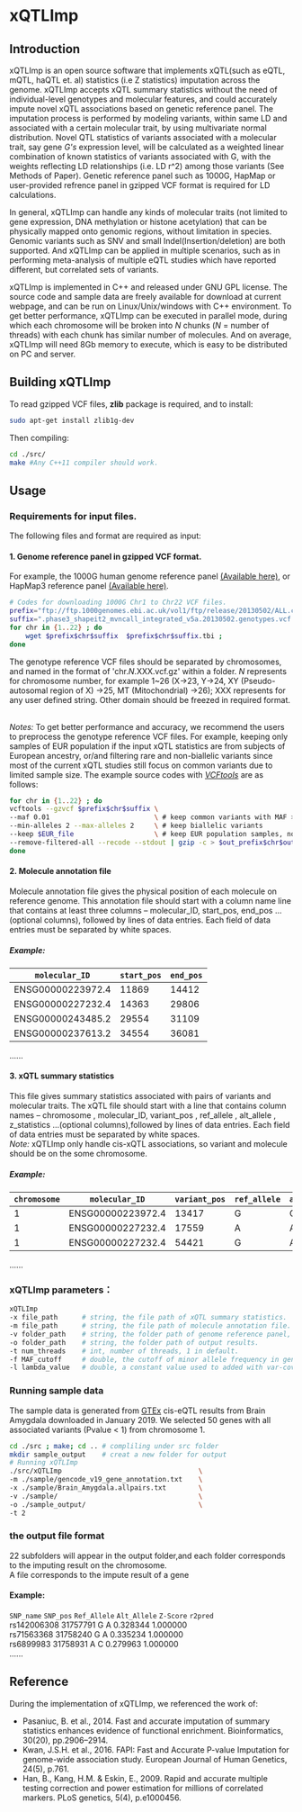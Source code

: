 # xQTLImp
## Introduction
xQTLImp is an open source software that implements xQTL(such as eQTL, mQTL, haQTL et. al) statistics (i.e Z statistics) imputation across the genome. xQTLImp accepts xQTL summary statistics without the need of individual-level genotypes and molecular features, and could accurately impute novel xQTL associations based on genetic reference panel. The imputation process is performed by modeling variants, within same LD and associated with a certain molecular trait, by using multivariate normal distribution. Novel QTL statistics of variants associated with a molecular trait, say gene *G's* expression level, will be calculated as a weighted linear combination of known statistics of variants associated with G, with the weights reflecting LD relationships (i.e. LD r^2) among those variants (See Methods of Paper). Genetic reference panel such as 1000G, HapMap or user-provided refrence panel in gzipped VCF format is required for LD calculations.

In general, xQTLImp can handle any kinds of molecular traits (not limited to gene expression, DNA methylation or histone acetylation) that can be physically mapped onto genomic regions, without limitation in species. Genomic variants such as SNV and small Indel(Insertion/deletion) are both supported. And xQTLImp can be applied in multiple scenarios, such as in performing meta-analysis of multiple eQTL studies which have reported different, but correlated sets of variants. 

xQTLImp is implemented in C++ and released under GNU GPL license. The source code and sample data are freely available for download at current webpage, and can be run on Linux/Unix/windows with C++ environment. To get better performance, xQTLImp can be executed in parallel mode, during which each chromosome will be broken into *N* chunks (*N* = number of threads) with each chunk has similar number of molecules. And on average, xQTLImp will need 8Gb memory to execute, which is easy to be distributed on PC and server.
</br>

##  Building xQTLImp
 To read gzipped VCF files, **zlib** package is required, and to install:
```bash
sudo apt-get install zlib1g-dev
```
Then compiling:
```bash
cd ./src/
make #Any C++11 compiler should work.
```
## Usage
### Requirements for input files.
The following files and format are required as input:
#### 1. Genome reference panel in gzipped VCF format. 
For example, the 1000G human genome reference panel [(Available here)](http://www.internationalgenome.org/data/), or HapMap3 reference panel [(Available here)](https://www.sanger.ac.uk/resources/downloads/human/hapmap3.html).</br>

```bash
# Codes for downloading 1000G Chr1 to Chr22 VCF files.
prefix="ftp://ftp.1000genomes.ebi.ac.uk/vol1/ftp/release/20130502/ALL.chr" ;
suffix=".phase3_shapeit2_mvncall_integrated_v5a.20130502.genotypes.vcf.gz" ;
for chr in {1..22} ; do
    wget $prefix$chr$suffix  $prefix$chr$suffix.tbi ;
done
```
The genotype reference VCF files should be separated by chromosomes, and named in the format of 'chr.*N*.XXX.vcf.gz' within a folder. *N* represents for chromosome number, for example 1~26 (X->23, Y->24, XY (Pseudo-autosomal region of X) ->25, MT (Mitochondrial) ->26); XXX represents for any user defined string. Other domain should be freezed in required format.  </br>
</br>

*Notes:* To get better performance and accuracy, we recommend the users to preprocess the genotype reference VCF files. For example, keeping only samples of EUR population if the input xQTL statistics are from subjects of European ancestry, or/and filtering rare and non-biallelic variants since most of the current xQTL studies still focus on common variants due to limited sample size. The example source codes with *[VCFtools](https://github.com/vcftools/vcftools)* are as follows:

```bash
for chr in {1..22} ; do
vcftools --gzvcf $prefix$chr$suffix \
--maf 0.01                          \ # keep common variants with MAF > 0.01
--min-alleles 2 --max-alleles 2     \ # keep biallelic variants
--keep $EUR_file                    \ # keep EUR population samples, not provided.
--remove-filtered-all --recode --stdout | gzip -c > $out_prefix$chr$out_suffix;
done
```

#### 2. Molecule annotation file
Molecule annotation file gives the physical position of each molecule on reference genome. This annotation file should start with a column name line that contains at least three columns – molecular_ID, start_pos, end_pos ...(optional columns), followed by lines of data entries. Each field of data entries must be separated by white spaces.</br>
##### Example:

`molecular_ID`| `start_pos`| `end_pos`
------------------|-------|-------
ENSG00000223972.4	| 11869 |	14412
ENSG00000227232.4	| 14363	| 29806
ENSG00000243485.2	| 29554	| 31109
ENSG00000237613.2	| 34554	| 36081
......</br>


#### 3. xQTL summary statistics
This file gives summary statistics associated with pairs of variants and molecular traits. The xQTL file should start with a line that contains column names – chromosome , molecular_ID, variant_pos , ref_allele , alt_allele , z_statistics ...(optional columns),followed by lines of data entries. Each field of data entries must be separated by white spaces. </br>
*Note:* xQTLImp only handle cis-xQTL associations, so variant and molecule should be on the some chromosome. </br>
##### Example:
`chromosome` | `molecular_ID` | `variant_pos` | `ref_allele` | `alt_allele` | `z_statistics`
--|--|--|--|--|--
1 | ENSG00000223972.4 | 13417 | G | C    | 1.5
1 | ENSG00000227232.4 | 17559 | A | AGCC | 2.6
1 | ENSG00000227232.4 | 54421 | G | A    | -1.0
......</br>


### xQTLImp parameters：
```bash
xQTLImp
-x file_path      # string, the file path of xQTL summary statistics.
-m file_path      # string, the file path of molecule annotation file.
-v folder_path    # string, the folder path of genome reference panel, such as 1000G VCF files.
-o folder_path    # string, the folder path of output results. 
-t num_threads    # int, number of threads, 1 in default.
-f MAF_cutoff     # double, the cutoff of minor allele frequency in genome reference panel, 0.01 in default.
-l lambda_value   # double, a constant value used to added with var-covariance matrix to gurantee the matrix is invertible, 0.1 in default 
```


### Running sample data
The sample data is generated from [GTEx](https://gtexportal.org/home/index.html) cis-eQTL results from Brain Amygdala downloaded in January 2019. We selected 50 genes with all associated variants (Pvalue < 1) from chromosome 1.

```bash
cd ./src ; make; cd .. # compliling under src folder
mkdir sample_output    # creat a new folder for output
# Running xQTLImp
./src/xQTLImp                                  \
-m ./sample/gencode_v19_gene_annotation.txt    \
-x ./sample/Brain_Amygdala.allpairs.txt        \
-v ./sample/                                   \
-o ./sample_output/                            \
-t 2
```
### the output file format
22 subfolders will appear in the output folder,and each folder corresponds to the imputing result on the chromosome.</br>
A file corresponds to the impute result of a gene</br>
#### Example:
`SNP_name` `SNP_pos` `Ref_Allele` `Alt_Allele` `Z-Score` `r2pred`</br>
rs142006308 31757791 G A 0.328344 1.000000</br>
rs71563368 31758240 G A 0.335234 1.000000</br>
rs6899983 31758931 A C 0.279963 1.000000</br>
......</br>

## Reference
During the implementation of xQTLImp, we referenced the work of:
* Pasaniuc, B. et al., 2014. Fast and accurate imputation of summary statistics enhances evidence of functional enrichment. Bioinformatics, 30(20), pp.2906–2914.
* Kwan, J.S.H. et al., 2016. FAPI: Fast and Accurate P-value Imputation for genome-wide association study. European Journal of Human Genetics, 24(5), p.761.
* Han, B., Kang, H.M. & Eskin, E., 2009. Rapid and accurate multiple testing correction and power estimation for millions of correlated markers. PLoS genetics, 5(4), p.e1000456.




